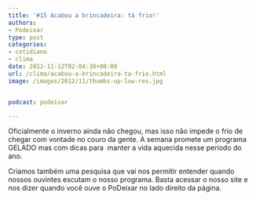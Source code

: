 ```yaml
---
title: '#15 Acabou a brincadeira: tá frio!'
authors:
- Podeixar
type: post
categories:
- cotidiano
- clima
date: 2012-11-12T02:04:30+00:00
url: /clima/acabou-a-brincadeira-ta-frio.html
image: /images/2012/11/thumbs-up-low-res.jpg


podcast: podeixar

---
```

Oficialmente o inverno ainda não chegou, mas isso não impede o frio de chegar com vontade no couro da gente. A semana promete um programa GELADO mas com dicas para  manter a vida aquecida nesse período do ano.

Criamos também uma pesquisa que vai nos permitir entender quando nossos ouvintes escutam o nosso programa. Basta acessar o nosso site e nos dizer quando você ouve o PoDeixar no lado direito da página.